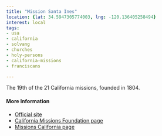 ```yaml
---
title: "Mission Santa Ines"
location: {lat: 34.5947305774003, lng: -120.136405258494}
interest: local
tags:
- usa
- california
- solvang
- churches
- holy-persons
- california-missions
- franciscans

---
```



The 19th of the 21 California missions, founded in 1804.

#### More Information

* [Official site](https://missionsantaines.org/)
* [California Missions Foundation page](https://californiamissionsfoundation.org/mission-santa-ines/)
* [Missions California page](https://www.missionscalifornia.com/missions/santa-ines-virgen-y-martir/)





